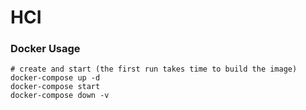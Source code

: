 # HCI


### Docker Usage
```
# create and start (the first run takes time to build the image)
docker-compose up -d
docker-compose start
docker-compose down -v
```